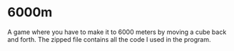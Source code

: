 # 6000m
A game where you have to make it to 6000 meters by moving a cube back and forth. The zipped file contains all the code
I used in the program.
